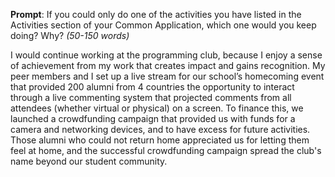 **Prompt**: If you could only do one of the activities you have listed in the Activities section of your Common Application, which one would you keep doing? Why? _(50-150 words)_

I would continue working at the programming club, because I enjoy a sense of achievement from my work that creates impact and gains recognition. My peer members and I set up a live stream for our school’s homecoming event that provided 200 alumni from 4 countries the opportunity to interact through a live commenting system that projected comments from all attendees (whether virtual or physical) on a screen. To finance this, we launched a crowdfunding campaign that provided us with funds for a camera and networking devices, and to have excess for future activities. Those alumni who could not return home appreciated us for letting them feel at home, and the successful crowdfunding campaign spread the club's name beyond our student community.
